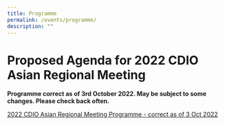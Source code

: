 ```yaml
---
title: Programme
permalink: /events/programme/
description: ""
---
```

# Proposed Agenda for 2022 CDIO Asian Regional Meeting

**Programme correct as of 3rd October 2022. May be subject to some changes. Please check back often.**

[2022 CDIO Asian Regional Meeting Programme - correct as of 3 Oct 2022](/files/2022%20CDIO%20Asian%20Regional%20Meeting%20Programme%20for%20Website.pdf)
